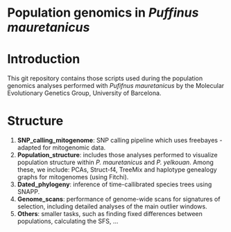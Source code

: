 # Population genomics in _Puffinus mauretanicus_

# Introduction

This git repository contains those scripts used during the population genomics analyses performed with _Pufifnus mauretanicus_ by the Molecular Evolutionary Genetics Group, University of Barcelona.


# Structure

1. **SNP_calling_mitogenome**: SNP calling pipeline which uses freebayes - adapted for mitogenomic data.
2. **Population_structure**: includes those analyses performed to visualize population structure within *P. mauretanicus* and *P. yelkouan*. Among these, we include: PCAs, Struct-f4, TreeMix and haplotype genealogy graphs for mitogenomes (using Fitchi).
3. **Dated_phylogeny**: inference of time-callibrated species trees using SNAPP.
4. **Genome_scans**: performance of genome-wide scans for signatures of selection, including detailed analyses of the main outlier windows.
5. **Others**: smaller tasks, such as finding fixed differences between populations, calculating the SFS, ...
